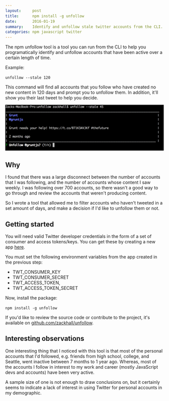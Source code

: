 ```yaml
---
layout:     post
title:      npm install -g unfollow 
date:       2016-01-19
summary:    Identify and unfollow stale twitter accounts from the CLI.
categories: npm javascript twitter
---
```


The npm unfollow tool is a tool you can run from the CLI to help you programatically identify and unfollow accounts that have been active over a certain length of time. 

Example:

`unfollow --stale 120`

This command will find all accounts that you follow who have created no new content in 120 days and prompt you to unfollow them. In addition, it'll show you their last tweet to help you decide.

![Unfollow Screenshot](/images/unfollow_screenshot.png)

## Why

I found that there was a large disconnect between the number of accounts that I was following, and the number of accounts whose content I saw weekly. I was following over 700 accounts, so there wasn't a good way to go through and review the accounts that weren't producing content.

So I wrote a tool that allowed me to filter accounts who haven't tweeted in a set amount of days, and make a decision if I'd like to unfollow them or not.

## Getting started

You will need valid Twitter developer credentials in the form of a set of consumer and access tokens/keys. You can get these by creating a new app [here](https://apps.twitter.com/).

You must set the following environment variables from the app created in the previous step:

  * TWT_CONSUMER_KEY
  * TWT_CONSUMER_SECRET
  * TWT_ACCESS_TOKEN,
  * TWT_ACCESS_TOKEN_SECRET


Now, install the package: 

`npm install -g unfollow`

If you'd like to review the source code or contribute to the project, it's available on [github.com/zackhall/unfollow](https://github.com/zackhall/unfollow/).

## Interesting observations

One interesting thing that I noticed with this tool is that most of the personal accounts that I'd followed, e.g. friends from high school, college, and Seattle, went inactive between 7 months to 1 year ago. Whereas, most of the accounts I follow in interest to my work and career (mostly JavaScript devs and accounts) have been very active.

A sample size of one is not enough to draw conclusions on, but it certainly seems to indicate a lack of interest in using Twitter for personal accounts in my demographic.

